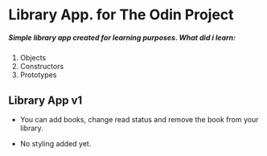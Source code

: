 # Library App. for The Odin Project

##### Simple library app created for learning purposes. What did i learn:

1. Objects
2. Constructors
3. Prototypes

## Library App v1

- You can add books, change read status and remove the book from your library.

- No styling added yet.

